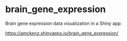 # brain_gene_expression
Brain gene expression data visualization in a Shiny app: 

https://amckenz.shinyapps.io/brain_gene_expression/
